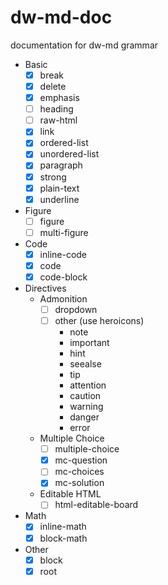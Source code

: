 # dw-md-doc

documentation for dw-md grammar

- Basic
  - [x] break
  - [x] delete
  - [x] emphasis
  - [ ] heading
  - [ ] raw-html
  - [x] link
  - [x] ordered-list
  - [x] unordered-list
  - [x] paragraph
  - [x] strong
  - [x] plain-text
  - [x] underline
- Figure
  - [ ] figure
  - [ ] multi-figure
- Code
  - [x] inline-code
  - [x] code
  - [x] code-block
- Directives
  - Admonition
    - [ ] dropdown
    - [ ] other (use heroicons)
      - note
      - important
      - hint
      - seealse
      - tip
      - attention
      - caution
      - warning
      - danger
      - error
  - Multiple Choice
    - [ ] multiple-choice
    - [x] mc-question
    - [ ] mc-choices
    - [x] mc-solution
  - Editable HTML
    - [ ] html-editable-board
- Math
  - [x] inline-math
  - [x] block-math
- Other
  - [x] block
  - [x] root
